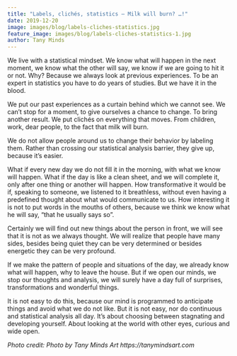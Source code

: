 ```yaml
---
title: "Labels, clichés, statistics – Milk will burn? …!"
date: 2019-12-20
image: images/blog/labels-cliches-statistics.jpg
feature_image: images/blog/labels-cliches-statistics-1.jpg
author: Tany Minds
---
```


We live with a statistical mindset. We know what will happen in the next moment, we know what the other will say, we know if we are going to hit it or not. Why? Because we always look at previous experiences. To be an expert in statistics you have to do years of studies. But we have it in the blood.

We put our past experiences as a curtain behind which we cannot see. We can’t stop for a moment, to give ourselves a chance to change. To bring another result. We put clichés on everything that moves. From children, work, dear people, to the fact that milk will burn.

We do not allow people around us to change their behavior by labeling them. Rather than crossing our statistical analysis barrier, they give up, because it’s easier.

What if every new day we do not fill it in the morning, with what we know will happen. What if the day is like a clean sheet, and we will complete it, only after one thing or another will happen. How transformative it would be if, speaking to someone, we listened to it breathless, without even having a predefined thought about what would communicate to us. How interesting it is not to put words in the mouths of others, because we think we know what he will say, “that he usually says so”.

Certainly we will find out new things about the person in front, we will see that it is not as we always thought. We will realize that people have many sides, besides being quiet they can be very determined or besides energetic they can be very profound.

If we make the pattern of people and situations of the day, we already know what will happen, why to leave the house. But if we open our minds, we stop our thoughts and analysis, we will surely have a day full of surprises, transformations and wonderful things.

It is not easy to do this, because our mind is programmed to anticipate things and avoid what we do not like. But it is not easy, nor do continuous and statistical analysis all day. It’s about choosing between stagnating and developing yourself. About looking at the world with other eyes, curious and wide open.

_Photo credit: Photo by Tany Minds Art https://tanymindsart.com_